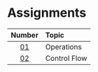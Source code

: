 # Assignments

|  Number   | Topic        |
| :-------: | :----------- |
| [01](01/) | Operations   |
| [02](02/) | Control Flow |
